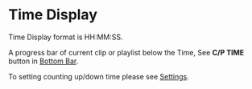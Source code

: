 # Time Display

Time Display format is HH:MM:SS.

A progress bar of current clip or playlist below the Time, See **C/P TIME** button in [Bottom Bar](home.md).

To setting counting up/down time please see [Settings](setting.md). 
